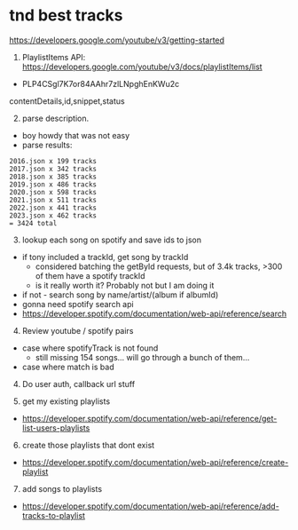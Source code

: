 # tnd best tracks

https://developers.google.com/youtube/v3/getting-started

1. PlaylistItems API: https://developers.google.com/youtube/v3/docs/playlistItems/list
  - PLP4CSgl7K7or84AAhr7zlLNpghEnKWu2c

contentDetails,id,snippet,status

2. parse description.
  - boy howdy that was not easy
  - parse results:
```
2016.json x 199 tracks
2017.json x 342 tracks
2018.json x 385 tracks
2019.json x 486 tracks
2020.json x 598 tracks
2021.json x 511 tracks
2022.json x 441 tracks
2023.json x 462 tracks
= 3424 total
```

3. lookup each song on spotify and save ids to json
  - if tony included a trackId, get song by trackId
    - considered batching the getById requests, but of 3.4k tracks, >300 of them have a spotify trackId
    - is it really worth it? Probably not but I am doing it
  - if not - search song by name/artist/(album if albumId)
  - gonna need spotify search api
  - https://developer.spotify.com/documentation/web-api/reference/search

4. Review youtube / spotify pairs
  - case where spotifyTrack is not found
    - still missing 154 songs... will go through a bunch of them...
  - case where match is bad

4. Do user auth, callback url stuff

5. get my existing playlists
  - https://developer.spotify.com/documentation/web-api/reference/get-list-users-playlists

6. create those playlists that dont exist
  - https://developer.spotify.com/documentation/web-api/reference/create-playlist

7. add songs to playlists
  - https://developer.spotify.com/documentation/web-api/reference/add-tracks-to-playlist